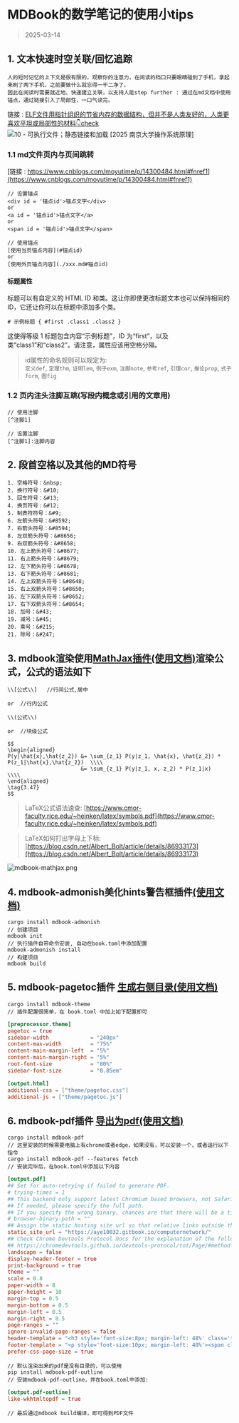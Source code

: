 # MDBook的数学笔记的使用小tips
> 2025-03-14

## 1. 文本快速时空关联/回忆追踪

```admonish note
人的短时记忆的上下文是很有限的，观察你的注意力，在阅读的档口只要眼睛碰到了手机，拿起来刷了两下手机，之前要做什么就忘得一干二净了。  
因此在阅读时需要就近地、快速建立关联，以支持人能step further : 通过在md文档中使用锚点，通过链接引入了局部性，一口气读完。

```

链接 : [ELF文件用指针组织的节省内存的数据结构，但并不是人类友好的，人类更喜欢平坦或局部性的材料👇check](https://www.bilibili.com/video/BV1V3XKYLE7d/?share_source=copy_web&vd_source=11141d7b83e628e7a2f8baf703e55130)
![10 - 可执行文件；静态链接和加载 [2025 南京大学操作系统原理]](./img/ELF.png)


### 1.1 md文件页内与页间跳转
[链接 : https://www.cnblogs.com/moyutime/p/14300484.html#fnref1](https://www.cnblogs.com/moyutime/p/14300484.html#fnref1)

```
// 设置锚点
<div id = '锚点id'>锚点文字</div>
or
<a id = '锚点id'>锚点文字</a>
or
<span id = '锚点id'>锚点文字</span>

// 使用锚点
[使用当页锚点内容](#锚点id)
or
[使用外页锚点内容](./xxx.md#锚点id)

```
#### 标题属性
标题可以有自定义的 HTML ID 和类。这让你即使更改标题文本也可以保持相同的 ID，它还让你可以在标题中添加多个类。  
```
# 示例标题 { #first .class1 .class2 }
```
这使得等级 1 标题包含内容“示例标题”，ID 为“first”，以及类“class1”和“class2”。请注意，属性应该用空格分隔。

> id属性的命名规则可以规定为:  
> `定义def`, `定理thm`, `证明lem`, `例子exm`, `注脚note`, `参考ref`, `引理cor`, `推论prop`, `式子form`, `图fig` 

### 1.2 页内注头注脚互跳(写段内概念或引用的文章用)
```
// 使用注脚
[^注脚1]

// 设置注脚
[^注脚1]:注脚内容
```

## 2. 段首空格以及其他的MD符号
```
1. 空格符号：&nbsp;
2. 换行符号：&#10;
3. 回车符号：&#13;
4. 换页符号：&#12;
5. 制表符符号：&#9;
6. 左箭头符号：&#8592;
7. 右箭头符号：&#8594;
8. 左双箭头符号：&#8656;
9. 右双箭头符号：&#8658;
10. 左上箭头符号：&#8677;
11. 右上箭头符号：&#8679;
12. 左下箭头符号：&#8678;
13. 右下箭头符号：&#8681;
14. 左上双箭头符号：&#8648;
15. 右上双箭头符号：&#8650;
16. 左下双箭头符号：&#8652;
17. 右下双箭头符号：&#8654;
18. 加号：&#43;
19. 减号：&#45;
20. 乘号：&#215;
21. 除号：&#247;
```
## 3. mdbook渲染使用[MathJax插件(使用文档)](https://hellowac.github.io/mdbook-doc-zh/zh-cn/format/mathjax.html)渲染公式，公式的语法如下


```
\\[公式\\]   //行间公式,居中

or  //行内公式

\\(公式\\)   

or  //块级公式

$$
\begin{aligned}
P(y|\hat{x},\hat{z_2}) &= \sum_{z_1} P(y|z_1, \hat{x}, \hat{z_2}) * P(z_1|\hat{x},\hat{z_2})  \\\\
                       &= \sum_{z_1} P(y|z_1, x, z_2) * P(z_1|x)   \\\\
\end{aligned}
\tag{3.47}
$$

```

> LaTeX公式语法速查: [https://www.cmor-faculty.rice.edu/~heinken/latex/symbols.pdf](https://www.cmor-faculty.rice.edu/~heinken/latex/symbols.pdf)  

> LaTeX如何打出字母上下标: [https://blog.csdn.net/Albert_Bolt/article/details/86933173](https://blog.csdn.net/Albert_Bolt/article/details/86933173)

![mdbook-mathjax.png](./img/mdbook-mathjax.png)

## 4. mdbook-admonish美化hints警告框插件[(使用文档)](https://tommilligan.github.io/mdbook-admonish/reference.html#booktoml-configuration)

```
cargo install mdbook-admonish
// 创建项目
mdbook init
// 执行插件自带命令安装, 自动在book.toml中添加配置
mdbook-admonish install
// 构建项目
mdbook build
```
## 5. mdbook-pagetoc插件 [生成右侧目录(使用文档)](https://juejin.cn/post/7330290385590255670)

```
cargo install mdbook-theme
// 插件配置很简单，在 book.toml 中加上如下配置即可
```
```toml
[preprocessor.theme]
pagetoc = true
sidebar-width             = "240px"
content-max-width         = "75%"
content-main-margin-left  = "5%"
content-main-margin-right = "5%"
root-font-size            = "80%"
sidebar-font-size         = "0.85em"

[output.html]
additional-css = ["theme/pagetoc.css"]
additional-js = ["theme/pagetoc.js"]
```


## 6. mdbook-pdf插件 [导出为pdf(使用文档)](https://www.aye10032.com/2023/09/12/2023-09-12-mdbook/)

```
cargo install mdbook-pdf
// 这里安装的时候需要电脑上有chrome或者edge，如果没有，可以安装一个，或者运行以下指令
cargo install mdbook-pdf --features fetch
// 安装完毕后，在book.toml中添加以下内容
```
```toml
[output.pdf]
## Set for auto-retrying if failed to generate PDF.
# trying-times = 1
## This backend only support latest Chromium based browsers, not Safari and Firefox currently.
## If needed, please specify the full path.
## If you specify the wrong binary, chances are that there will be a timeout error.
# browser-binary-path = ""
## Assign the static hosting site url so that relative links outside the book can be fixed.
static_site_url = "https://aye10032.gitbook.io/computernetwork/"
## Check Chrome Devtools Protocol Docs for the explanation of the following params:
## https://chromedevtools.github.io/devtools-protocol/tot/Page/#method-printToPDF
landscape = false
display-header-footer = true
print-background = true
theme = ""
scale = 0.8
paper-width = 8
paper-height = 10
margin-top = 0.5
margin-bottom = 0.5
margin-left = 0.5
margin-right = 0.5
page-ranges = ""
ignore-invalid-page-ranges = false
header-template = "<h3 style='font-size:8px; margin-left: 48%' class='title'></h3>"
footer-template = "<p style='font-size:10px; margin-left: 48%'><span class='pageNumber'></span> / <span class='totalPages'></span></p>"
prefer-css-page-size = true
```

```
// 默认渲染出来的pdf是没有目录的，可以使用
pip install mdbook-pdf-outline
// 安装mdbook-pdf-outline，并在book.toml中添加:
```
```toml
[output.pdf-outline]
like-wkhtmltopdf = true
```
```
// 最后通过mdbook build编译，即可得到PDF文件
```